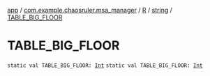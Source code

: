 [app](../../../index.md) / [com.example.chaosruler.msa_manager](../../index.md) / [R](../index.md) / [string](index.md) / [TABLE_BIG_FLOOR](.)

# TABLE_BIG_FLOOR

`static val TABLE_BIG_FLOOR: `[`Int`](https://kotlinlang.org/api/latest/jvm/stdlib/kotlin/-int/index.html)
`static val TABLE_BIG_FLOOR: `[`Int`](https://kotlinlang.org/api/latest/jvm/stdlib/kotlin/-int/index.html)